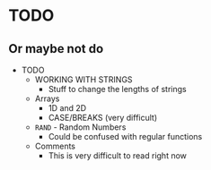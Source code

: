 # TODO
## Or maybe not do


- TODO
  - WORKING WITH STRINGS
    - Stuff to change the lengths of strings
  - Arrays
    - 1D and 2D
    - CASE/BREAKS (very difficult)
  - `RAND` - Random Numbers
    - Could be confused with regular functions
  - Comments
    - This is very difficult to read right now